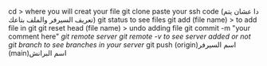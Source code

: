 cd > where you will creat your file
git clone paste your ssh code (دا عشان يتم تعريف السيرفر والملف بتاعك)
git status to see files 
git add (file name) > to add file in git
git reset head (file name) > undo adding file 
git commit -m "your comment here"
*git remote server*
*git remote -v to see server added or not*
*git branch to see branches in your server*
git push (origin)اسم السيرفر (main)اسم البرانش 
